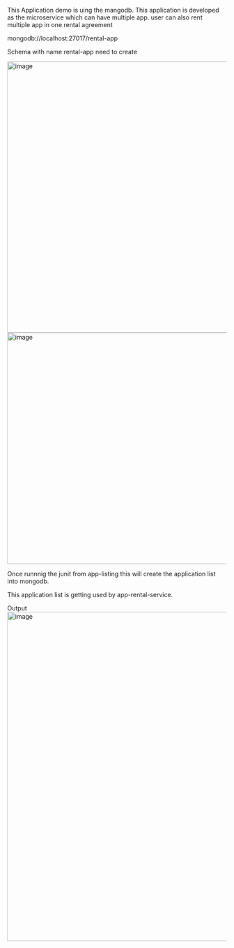 This Application demo is uing the mangodb.
This application is developed as the microservice which can have multiple app.
user can also rent multiple app in one rental agreement

mongodb://localhost:27017/rental-app

Schema with name rental-app need to create

<img width="623" alt="image" src="https://github.com/amits22345/as0324/assets/20901103/b14b07f7-4de7-4195-bf79-fb7bb5461879">
<img width="532" alt="image" src="https://github.com/amits22345/as0324/assets/20901103/07fc5aa2-45f4-4052-b736-30a8edf09107">

Once runnnig the junit from app-listing this will create the application list into mongodb.

This application list is getting used by app-rental-service.

Output
<img width="757" alt="image" src="https://github.com/amits22345/as0324/assets/20901103/cc6b0109-b1fc-4041-ab54-021c8e882f36">


